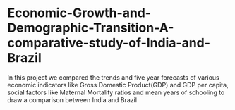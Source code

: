 # Economic-Growth-and-Demographic-Transition-A-comparative-study-of-India-and-Brazil
In this project we compared the trends and five year forecasts of various economic indicators like Gross Domestic Product(GDP) and GDP per capita, social factors like Maternal Mortality ratios and mean years of schooling to draw a comparison between India and Brazil
